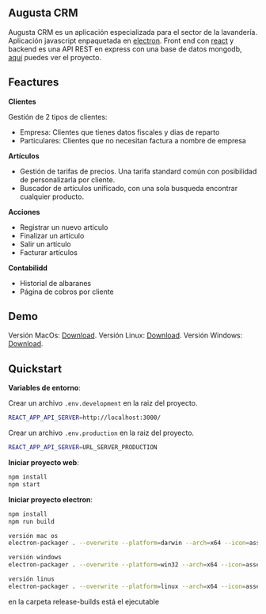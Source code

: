 ## Augusta CRM


Augusta CRM es un aplicación especializada para el sector de la lavandería. Aplicación javascript enpaquetada en [electron](https://github.com/electron/electron). Front end con [react](https://github.com/facebook/react) y backend es una API REST en express con una base de datos mongodb, [aquí](https://github.com/eibol87/api-augusta) puedes ver el proyecto.

## Feactures

__Clientes__

Gestión de 2 tipos de clientes:

- Empresa: Clientes que tienes datos fiscales y dias de reparto
- Particulares: Clientes que no necesitan factura a nombre de empresa

__Artículos__

- Gestión de tarifas de precios. Una tarifa standard común con posibilidad de personalizarla por cliente.
- Buscador de artículos unificado, con una sola busqueda encontrar cualquier producto.

__Acciones__

- Registrar un nuevo articulo
- Finalizar un artículo
- Salir un artículo
- Facturar artículos

__Contabilidd__

- Historial de albaranes
- Página de cobros por cliente



## Demo
Versión MacOs: [Download](
https://drive.google.com/file/d/1Wm5nKamgWN5vBMi13-1GZTHu0dqJeymH/view?usp=sharing
).
Versión Linux: [Download](
https://drive.google.com/file/d/1Wm5nKamgWN5vBMi13-1GZTHu0dqJeymH/view?usp=sharing
).
Versión Windows: [Download](
https://drive.google.com/file/d/1Wm5nKamgWN5vBMi13-1GZTHu0dqJeymH/view?usp=sharing
).


Quickstart
----------

__Variables de entorno__:

Crear un archivo `.env.development` en la raiz del proyecto.

```sh
REACT_APP_API_SERVER=http://localhost:3000/
```

Crear un archivo `.env.production` en la raiz del proyecto.

```sh
REACT_APP_API_SERVER=URL_SERVER_PRODUCTION
```

__Iniciar proyecto web__:


```sh
npm install
npm start
```

__Iniciar proyecto electron__:


```sh
npm install
npm run build

versión mac os
electron-packager . --overwrite --platform=darwin --arch=x64 --icon=assets/icons/mac/icon.icns --prune=false --out=release-builds

versión windows
electron-packager . --overwrite --platform=win32 --arch=x64 --icon=assets/icons/mac/icon.icns --prune=false --out=release-builds

versión linus
electron-packager . --overwrite --platform=linux --arch=x64 --icon=assets/icons/mac/icon.icns --prune=false --out=release-builds

```

en la carpeta release-builds está el ejecutable



